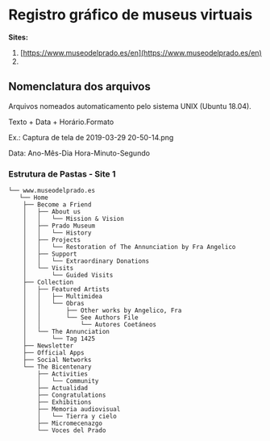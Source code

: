 # Registro gráfico de museus virtuais

**Sites:**

1. [https://www.museodelprado.es/en](https://www.museodelprado.es/en)
2.

## Nomenclatura dos arquivos

Arquivos nomeados automaticamento pelo sistema UNIX (Ubuntu 18.04).

Texto + Data + Horário.Formato

Ex.: Captura de tela de 2019-03-29 20-50-14.png

Data: Ano-Mês-Dia Hora-Minuto-Segundo

### Estrutura de Pastas - Site 1

```
└── www.museodelprado.es
   └── Home
    ├── Become a Friend
    │   ├── About us
    │   │   └── Mission & Vision
    │   ├── Prado Museum
    │   │   └── History
    │   ├── Projects
    │   │   └── Restoration of The Annunciation by Fra Angelico
    │   ├── Support
    │   │   └── Extraordinary Donations
    │   └── Visits
    │       └── Guided Visits
    ├── Collection
    │   ├── Featured Artists
    │   │   ├── Multimidea
    │   │   └── Obras
    │   │       ├── Other works by Angelico, Fra
    │   │       └── See Authors File
    │   │           └── Autores Coetáneos
    │   └── The Annunciation
    │       └── Tag 1425
    ├── Newsletter
    ├── Official Apps
    ├── Social Networks
    └── The Bicentenary
        ├── Activities
        │   └── Community
        ├── Actualidad
        ├── Congratulations
        ├── Exhibitions
        ├── Memoria audiovisual
        │   └── Tierra y cielo
        ├── Micromecenazgo
        └── Voces del Prado
```